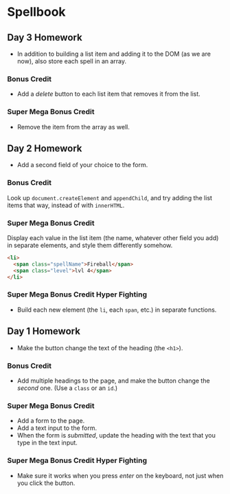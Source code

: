 # Spellbook

## Day 3 Homework

* In addition to building a list item and adding it to the DOM (as we are now), also store each spell in an array.

### Bonus Credit

* Add a _delete_ button to each list item that removes it from the list.

### Super Mega Bonus Credit

* Remove the item from the array as well.

## Day 2 Homework

* Add a second field of your choice to the form.

### Bonus Credit

Look up `document.createElement` and `appendChild`, and try adding the list items that way, instead of with `innerHTML`.

### Super Mega Bonus Credit

Display each value in the list item (the name, whatever other field you add) in separate elements, and style them differently somehow.

```html
<li>
  <span class="spellName">Fireball</span>
  <span class="level">lvl 4</span>
</li>
```

### Super Mega Bonus Credit Hyper Fighting

* Build each new element (the `li`, each `span`, etc.) in separate functions.

## Day 1 Homework

* Make the button change the text of the heading (the `<h1>`).

### Bonus Credit

* Add multiple headings to the page, and make the button change the _second_ one. (Use a `class` or an `id`.)

### Super Mega Bonus Credit

* Add a form to the page.
* Add a text input to the form.
* When the form is _submitted_, update the heading with the text that you type in the text input.

### Super Mega Bonus Credit Hyper Fighting

* Make sure it works when you press _enter_ on the keyboard, not just when you click the button.
